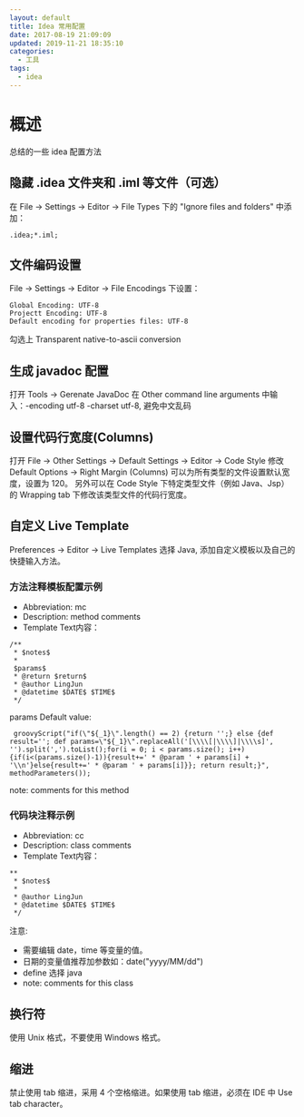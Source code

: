 ```yaml
---
layout: default
title: Idea 常用配置
date: 2017-08-19 21:09:09
updated: 2019-11-21 18:35:10
categories:
  - 工具
tags: 
  - idea
---
```

# 概述
总结的一些 idea 配置方法

## 隐藏 .idea 文件夹和 .iml 等文件（可选）

在 File -> Settings -> Editor -> File Types 下的 "Ignore files and folders" 中添加：
```
.idea;*.iml;
```
## 文件编码设置
File -> Settings -> Editor -> File Encodings 下设置：
```
Global Encoding: UTF-8
Projectt Encoding: UTF-8
Default encoding for properties files: UTF-8
```
勾选上 Transparent native-to-ascii conversion

## 生成 javadoc 配置
打开 Tools -> Gerenate JavaDoc
在 Other command line arguments 中输入：-encoding utf-8 -charset utf-8, 避免中文乱码

## 设置代码行宽度(Columns)
打开 File -> Other Settings -> Default Settings -> Editor -> Code Style
修改 Default Options -> Right Margin (Columns) 可以为所有类型的文件设置默认宽度，设置为 120。
另外可以在 Code Style 下特定类型文件（例如 Java、Jsp）的 Wrapping tab 下修改该类型文件的代码行宽度。

## 自定义 Live Template

Preferences -> Editor -> Live Templates 选择 Java, 添加自定义模板以及自己的快捷输入方法。

### 方法注释模板配置示例

- Abbreviation: mc
- Description: method comments
- Template Text内容：
```
/**
 * $notes$
 *
 $params$
 * @return $return$
 * @author LingJun
 * @datetime $DATE$ $TIME$
 */
```

params Default value:
```
 groovyScript("if(\"${_1}\".length() == 2) {return '';} else {def result=''; def params=\"${_1}\".replaceAll('[\\\\[|\\\\]|\\\\s]', '').split(',').toList();for(i = 0; i < params.size(); i++) {if(i<(params.size()-1)){result+=' * @param ' + params[i] + '\\n'}else{result+=' * @param ' + params[i]}}; return result;}", methodParameters());
```

note: comments for this method


### 代码块注释示例


- Abbreviation: cc
- Description: class comments
- Template Text内容：
```
**
 * $notes$
 *
 * @author LingJun
 * @datetime $DATE$ $TIME$
 */
```

注意:
- 需要编辑 date，time 等变量的值。
- 日期的变量值推荐加参数如：date("yyyy/MM/dd")
- define 选择 java
- note: comments for this class

## 换行符
使用 Unix 格式，不要使用 Windows 格式。

## 缩进
禁止使用 tab 缩进，采用 4 个空格缩进。如果使用 tab 缩进，必须在 IDE 中 Use tab character。